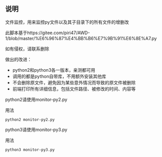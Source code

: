 ## 说明

文件监控，用来监控py文件以及其子目录下的所有文件的增删改

此脚本基于https://gitee.com/piri47/AWD-1/blob/master/%E6%96%87%E4%BB%B6%E7%9B%91%E6%8E%A7.py  

如有侵权，请联系删除

做出的改进：

* python2和python3各一版本，亲测都可用
* 调用的都是python自带库，不用额外安装其他库
* 不会删除原文件，避免因为某些意外情况而导致的原文件被删除
* 前端打印所有详细信息，包括文件路径、被修改的时间、内容等

python2请使用monitor-py2.py

用法

```
python2 monitor-py2.py
```

python3请使用monitor-py3.py

用法

```
python3 monitor-py3.py
```
